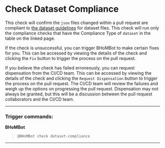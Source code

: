 # Check Dataset Compliance

This check will confirm the `json` files changed within a pull request are compliant to [the dataset guidelines](Code-Compliance) for dataset files. This check will run only the compliance checks that have the Compliance Type of `dataset` in the table on the linked page.

If the check is unsuccessful, you can trigger BHoMBot to make certain fixes for you. This can be accessed by viewing the details of the check and clicking the `Fix` button to trigger the process on the pull request.

If you believe the check has failed erroneously, you can request dispensation from the CI/CD team. This can be accessed by viewing the details of the check and clicking the `Request Dispensation` button to trigger the process on the pull request. The CI/CD team will review the failures and weigh up the options on progressing the pull request. Dispensation may not always be granted, but this will be a discussion between the pull request collaborators and the CI/CD team.

***

### Trigger commands:

**BHoMBot**
>`@BHoMBot check dataset-compliance`

***